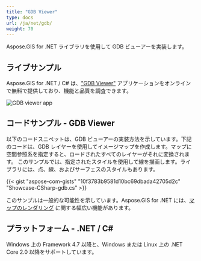 ```yaml
---
title: "GDB Viewer"
type: docs
url: /ja/net/gdb/
weight: 70
---
```


Aspose.GIS for .NET ライブラリを使用して GDB ビューアーを実装します。

## **ライブサンプル**

Aspose.GIS for .NET / C# は、["GDB Viewer"](https://products.aspose.app/gis/viewer/gdb) アプリケーションをオンラインで無料で提供しており、機能と品質を調査できます。

![GDB viewer app](viewer.png)

## **コードサンプル - GDB Viewer**

以下のコードスニペットは、GDB ビューアーの実装方法を示しています。下記のコードは、GDB レイヤーを使用してイメージマップを作成します。マップに空間参照系を指定すると、ロードされたすべてのレイヤーがそれに変換されます。
このサンプルでは、指定されたスタイルを使用して線を描画します。ライブラリには、点、線、およびサーフェスのスタイルもあります。

{{< gist "aspose-com-gists" "10f3783b9581d10bc69dbada42705d2c" "Showcase-CSharp-gdb.cs" >}}

このサンプルは一般的な可能性を示しています。Aspose.GIS for .NET には、[マップのレンダリング](https://docs.aspose.com/gis/net/map-rendering/) に関する幅広い機能があります。

## **プラットフォーム - .NET / C#**

Windows 上の Framework 4.7 以降と、Windows または Linux 上の .NET Core 2.0 以降をサポートしています。
